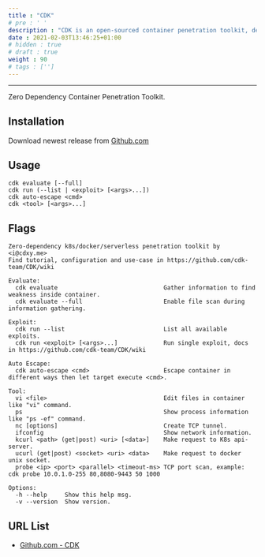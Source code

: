 ```yaml
---
title : "CDK"
# pre : ' '
description : "CDK is an open-sourced container penetration toolkit, designed for offering stable exploitation in different slimmed containers without any OS dependency."
date : 2021-02-03T13:46:25+01:00
# hidden : true
# draft : true
weight : 90
# tags : ['']
---
```


---

Zero Dependency Container Penetration Toolkit.

## Installation

Download newest release from [Github.com](https://github.com/cdk-team/CDK/releases/)

## Usage

```plain
cdk evaluate [--full]
cdk run (--list | <exploit> [<args>...])
cdk auto-escape <cmd>
cdk <tool> [<args>...]
```

## Flags

```plain
Zero-dependency k8s/docker/serverless penetration toolkit by <i@cdxy.me>
Find tutorial, configuration and use-case in https://github.com/cdk-team/CDK/wiki

Evaluate:
  cdk evaluate                              Gather information to find weakness inside container.
  cdk evaluate --full                       Enable file scan during information gathering.

Exploit:
  cdk run --list                            List all available exploits.
  cdk run <exploit> [<args>...]             Run single exploit, docs in https://github.com/cdk-team/CDK/wiki

Auto Escape:
  cdk auto-escape <cmd>                     Escape container in different ways then let target execute <cmd>.

Tool:
  vi <file>                                 Edit files in container like "vi" command.
  ps                                        Show process information like "ps -ef" command.
  nc [options]                              Create TCP tunnel.
  ifconfig                                  Show network information.
  kcurl <path> (get|post) <uri> [<data>]    Make request to K8s api-server.
  ucurl (get|post) <socket> <uri> <data>    Make request to docker unix socket.
  probe <ip> <port> <parallel> <timeout-ms> TCP port scan, example: cdk probe 10.0.1.0-255 80,8080-9443 50 1000

Options:
  -h --help     Show this help msg.
  -v --version  Show version.
```

## URL List

- [Github.com - CDK](https://github.com/cdk-team/CDK)
